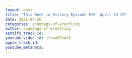 ```yaml
---
layout: post
title: "This Week in History Episode #19  April 23 29"
date: 2021-04-26
categories: scumbags-of-wrestling
author: scumbags-of-wrestling
spotify_track_id: 
youtube_video_id: jfcwmEFxml8
apple_track_id: 
youtube_metadata: 
---
```

